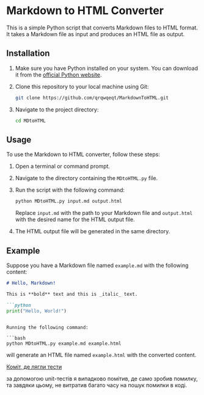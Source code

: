 # Markdown to HTML Converter

This is a simple Python script that converts Markdown files to HTML format. It takes a Markdown file as input and produces an HTML file as output.

## Installation

1. Make sure you have Python installed on your system. You can download it from the [official Python website](https://www.python.org/downloads/).
2. Clone this repository to your local machine using Git:

    ```bash
    git clone https://github.com/qrqwqeqt/MarkdownToHTML.git
    ```

3. Navigate to the project directory:

    ```bash
    cd MDtoHTML
    ```

## Usage

To use the Markdown to HTML converter, follow these steps:

1. Open a terminal or command prompt.
2. Navigate to the directory containing the `MDtoHTML.py` file.
3. Run the script with the following command:

    ```bash
    python MDtoHTML.py input.md output.html
    ```

    Replace `input.md` with the path to your Markdown file and `output.html` with the desired name for the HTML output file.

4. The HTML output file will be generated in the same directory.

## Example

Suppose you have a Markdown file named `example.md` with the following content:

```markdown
# Hello, Markdown!

This is **bold** text and this is _italic_ text.

```python
print("Hello, World!")
```
```

Running the following command:

```bash
python MDtoHTML.py example.md example.html
```

will generate an HTML file named `example.html` with the converted content.


[Коміт, де лягли тести](https://github.com/qrqwqeqt/MTRPZ/commit/55a4e0cd0fe972bec2e3decc725f19f529965339)

за допомогою unit-тестів я випадково помітив, де само зробив помилку, та завдяки цьому, не витратив багато часу на пошук помилки в коді.


